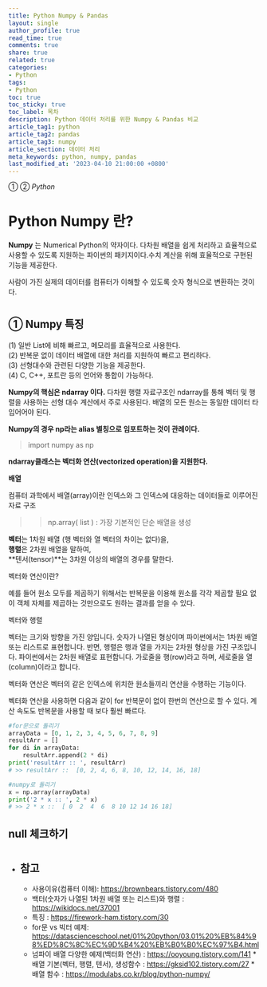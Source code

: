 ```yaml
---
title: Python Numpy & Pandas
layout: single
author_profile: true
read_time: true
comments: true
share: true
related: true
categories:
- Python
tags:
- Python
toc: true
toc_sticky: true
toc_label: 목차
description: Python 데이터 처리를 위한 Numpy & Pandas 비교
article_tag1: python
article_tag2: pandas
article_tag3: numpy
article_section: 데이터 처리
meta_keywords: python, numpy, pandas
last_modified_at: '2023-04-10 21:00:00 +0800'
---
```

① ② *Python* 

# Python Numpy 란?

**Numpy**
는 Numerical Python의 약자이다. 다차원 배열을 쉽게 처리하고 효율적으로 사용할 수 있도록 지원하는 파이썬의 패키지이다.수치 계산을 위해 효율적으로 구현된 기능을 제공한다.

사람이 가진 실제의 데이터를 컴퓨터가 이해할 수 있도록 숫자 형식으로 변환하는 것이다.

#
## ① Numpy 특징
(1) 일반 List에 비해 빠르고, 메모리를 효율적으로 사용한다. <br>
(2) 반복문 없이 데이터 배열에 대한 처리를 지원하여 빠르고 편리하다. <br>
(3) 선형대수와 관련된 다양한 기능을 제공한다. <br>
(4) C, C++, 포트란 등의 언어와 통합이 가능하다.


**Numpy의 핵심은 ndarray 이다.** 다차원 행렬 자료구조인 ndarray를 통해 벡터 및 행렬을 사용하는 선형 대수 계산에서 주로 사용된다. 배열의 모든 원소는 동일한 데이터 타입어어야 된다.


**Numpy의 경우 np라는 alias 별칭으로 임포트하는 것이 관례이다.**

> import numpy as np

**ndarray클래스는 벡터화 연산(vectorized operation)을 지원한다.**

**배열**

컴퓨터 과학에서 배열(array)이란 인덱스와 그 인덱스에 대응하는 데이터들로 이루어진 자료 구조
>> np.array( list ) : 가장 기본적인 단순 배열을 생성


**벡터**는 1차원 배열 (행 벡터와 열 벡터의 차이는 없다)을, <br>
**행렬**은 2차원 배열을 말하여, <br>
**텐서(tensor)**는 3차원 이상의 배열의 경우를 말한다.

 벡터화 연산이란? 

예를 들어 원소 모두를 제곱하기 위해서는 반복문을 이용해 원소를 각각 제곱할 필요 없이 객체 자체를 제곱하는 것만으로도 원하는 결과를 얻을 수 있다.

벡터와 행렬

벡터는 크기와 방향을 가진 양입니다. 숫자가 나열된 형상이며 파이썬에서는 1차원 배열 또는 리스트로 표현합니다. 반면, 행렬은 행과 열을 가지는 2차원 형상을 가진 구조입니다. 파이썬에서는 2차원 배열로 표현합니다. 가로줄을 행(row)라고 하며, 세로줄을 열(column)이라고 합니다. 

벡터화 연산은 벡터의 같은 인덱스에 위치한 원소들끼리 연산을 수행하는 기능이다.

벡터화 연산을 사용하면 다음과 같이 for 반복문이 없이 한번의 연산으로 할 수 있다. 계산 속도도 반복문을 사용할 때 보다 훨씬 빠르다.

```python
#for문으로 돌리기
arrayData = [0, 1, 2, 3, 4, 5, 6, 7, 8, 9]
resultArr = []
for di in arrayData:
    resultArr.append(2 * di)
print('resultArr :: ', resultArr)
# >> resultArr ::  [0, 2, 4, 6, 8, 10, 12, 14, 16, 18]

#numpy로 돌리기
x = np.array(arrayData)
print('2 * x :: ', 2 * x)
# >> 2 * x ::  [ 0  2  4  6  8 10 12 14 16 18]
```


## null 체크하기
#

* ## 참고
    * 사용이유(컴퓨터 이해): https://brownbears.tistory.com/480
    * 백터(숫자가 나열된 1차원 배열 또는 리스트)와 행렬 : https://wikidocs.net/37001
    * 특징 : https://firework-ham.tistory.com/30
    * for문 vs 빅터 예제: https://datascienceschool.net/01%20python/03.01%20%EB%84%98%ED%8C%8C%EC%9D%B4%20%EB%B0%B0%EC%97%B4.html
    * 넘파이 배열 다양한 예제(백터화 연산) : https://ooyoung.tistory.com/141
    *배열 기본(벡터, 행렬, 텐서), 생성함수 : https://gksid102.tistory.com/27
    *배열 함수 : https://modulabs.co.kr/blog/python-numpy/
#
